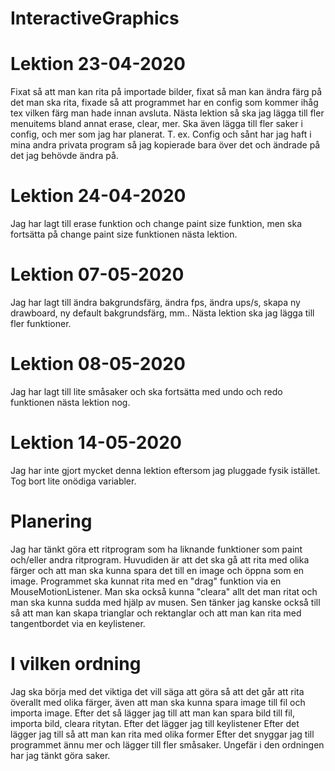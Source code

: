 # InteractiveGraphics

# Lektion 23-04-2020
Fixat så att man kan rita på importade bilder, 
fixat så man kan ändra färg på det man ska rita, 
fixade så att programmet har en config som kommer ihåg tex vilken färg man hade innan avsluta.
Nästa lektion så ska jag lägga till fler menuitems bland annat erase, clear, mer. 
Ska även lägga till fler saker i config, och mer som jag har planerat.
T. ex. Config och sånt har jag haft i mina andra privata program så jag kopierade bara över det
och ändrade på det jag behövde ändra på.

# Lektion 24-04-2020
Jag har lagt till erase funktion och change paint size funktion, 
men ska fortsätta på change paint size funktionen nästa lektion. 

# Lektion 07-05-2020
Jag har lagt till ändra bakgrundsfärg, ändra fps, ändra ups/s, skapa ny drawboard, ny default bakgrundsfärg, mm..
Nästa lektion ska jag lägga till fler funktioner.

# Lektion 08-05-2020
Jag har lagt till lite småsaker och ska fortsätta med undo och redo funktionen nästa lektion nog.

# Lektion 14-05-2020
Jag har inte gjort mycket denna lektion eftersom jag pluggade fysik istället. Tog bort lite onödiga variabler.

# Planering
Jag har tänkt göra ett ritprogram som ha liknande funktioner som paint och/eller andra ritprogram. 
Huvudiden är att det ska gå att rita med olika färger och att man ska kunna spara det till en image och öppna som en image. 
Programmet ska kunnat rita med en "drag" funktion via en MouseMotionListener. 
Man ska också kunna "cleara" allt det man ritat och man ska kunna sudda med hjälp av musen. 
Sen tänker jag kanske också till så att man kan skapa trianglar och rektanglar och att man kan rita med tangentbordet via en keylistener. 

# I vilken ordning
Jag ska börja med det viktiga det vill säga att göra så att det går att rita överallt med olika färger, även att man ska kunna spara image till fil och importa image.
Efter det så lägger jag till att man kan spara bild till fil, importa bild, cleara ritytan.
Efter det lägger jag till keylistener
Efter det lägger jag till så att man kan rita med olika former
Efter det snyggar jag till programmet ännu mer och lägger till fler småsaker.
Ungefär i den ordningen har jag tänkt göra saker.